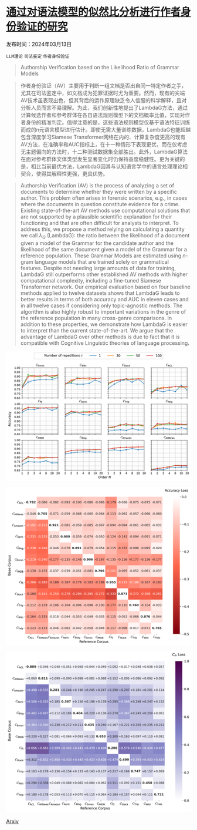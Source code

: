 # [通过对语法模型的似然比分析进行作者身份验证的研究](https://arxiv.org/abs/2403.08462)

发布时间：2024年03月13日

`LLM理论` `司法鉴定` `作者身份验证`

> Authorship Verification based on the Likelihood Ratio of Grammar Models

> 作者身份验证（AV）主要用于判断一组文档是否出自同一特定作者之手，尤其在司法鉴定中，如文档成为犯罪证据时尤为重要。然而，现有的尖端AV技术虽表现出色，但其背后的运作原理缺乏令人信服的科学解释，且对分析人员而言不易理解。为此，我们创新性地提出了LambdaG方法，通过计算候选作者和参考群体在各自语法规则模型下的文档概率比值，实现对作者身份的精准判定。值得注意的是，这些语法规则模型仅基于语法特征训练而成的n元语言模型进行估计。即使无需大量训练数据，LambdaG也能超越包含深度学习Siamese Transformer网络在内的、计算复杂度更高的现有AV方法，在准确率和AUC指标上，在十一种情形下表现更优，而在仅考虑无主题偏向的方法时，十二种测试数据集全部胜出。此外，LambdaG算法在面对参考群体文体类型发生显著变化时仍保持高度稳健性。更为关键的是，相比当前最优方法，LambdaG因其与认知语言学中的语言处理理论相契合，使得其解释性更强，更具优势。

> Authorship Verification (AV) is the process of analyzing a set of documents to determine whether they were written by a specific author. This problem often arises in forensic scenarios, e.g., in cases where the documents in question constitute evidence for a crime. Existing state-of-the-art AV methods use computational solutions that are not supported by a plausible scientific explanation for their functioning and that are often difficult for analysts to interpret. To address this, we propose a method relying on calculating a quantity we call $λ_G$ (LambdaG): the ratio between the likelihood of a document given a model of the Grammar for the candidate author and the likelihood of the same document given a model of the Grammar for a reference population. These Grammar Models are estimated using $n$-gram language models that are trained solely on grammatical features. Despite not needing large amounts of data for training, LambdaG still outperforms other established AV methods with higher computational complexity, including a fine-tuned Siamese Transformer network. Our empirical evaluation based on four baseline methods applied to twelve datasets shows that LambdaG leads to better results in terms of both accuracy and AUC in eleven cases and in all twelve cases if considering only topic-agnostic methods. The algorithm is also highly robust to important variations in the genre of the reference population in many cross-genre comparisons. In addition to these properties, we demonstrate how LambdaG is easier to interpret than the current state-of-the-art. We argue that the advantage of LambdaG over other methods is due to fact that it is compatible with Cognitive Linguistic theories of language processing.

![通过对语法模型的似然比分析进行作者身份验证的研究](../../../paper_images/2403.08462/x1.png)

![通过对语法模型的似然比分析进行作者身份验证的研究](../../../paper_images/2403.08462/x2.png)

![通过对语法模型的似然比分析进行作者身份验证的研究](../../../paper_images/2403.08462/x3.png)

[Arxiv](https://arxiv.org/abs/2403.08462)